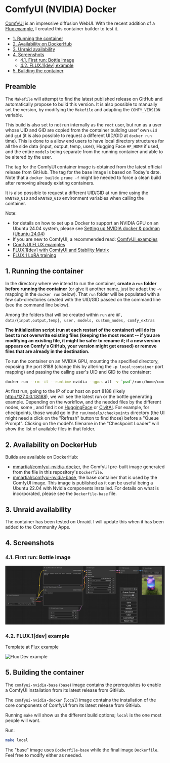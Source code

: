 <h1>ComfyUI (NVIDIA) Docker</h1>

[ComfyUI](https://github.com/comfyanonymous/ComfyUI/tree/master) is an impressive diffusion WebUI. 
With the recent addition of a [Flux example](https://comfyanonymous.github.io/ComfyUI_examples/flux/), I created this container builder to test it.

- [1. Running the container](#1-running-the-container)
- [2. Availability on DockerHub](#2-availability-on-dockerhub)
- [3. Unraid availability](#3-unraid-availability)
- [4. Screenshots](#4-screenshots)
  - [4.1. First run: Bottle image](#41-first-run-bottle-image)
  - [4.2. FLUX.1\[dev\] example](#42-flux1dev-example)
- [5. Building the container](#5-building-the-container)

<h2>Preamble</h2>

The `Makefile` will attempt to find the latest published release on GitHub and automatically propose to build this version.
It is also possible to manually set the version, by modifying the `Makefile` and adapting the `COMFY_VERSION` variable. 

This build is also set to not run internally as the `root` user, but run as a user whose UID and GID are copied from the container building user' own `uid` and `gid` (it is also possible to request a different UID/GID at `docker run` time).
This is done to a allow end users to have local directory structures for all the side data (input, output, temp, user), Hugging Face `HF_HOME` if used, and the entire `models` being separate from the running container and able to be altered by the user.

The tag for the ComfyUI container image is obtained from the latest official release from GitHub.
The tag for the base image is based on Today's date.
Note that a `docker buildx prune -f` might be needed to force a clean build after removing already existing containers.

It is also possible to request a different UID/GID at run time using the `WANTED_UID` and `WANTED_GID` environment variables when calling the container.

Note: 
- for details on how to set up a Docker to support an NVIDIA GPU on an Ubuntu 24.04 system, please see [Setting up NVIDIA docker & podman (Ubuntu 24.04)](https://blg.gkr.one/20240404-u24_nvidia_docker_podman/)
- If you are new to ComfyUI, a recommended read: [ComfyUI_examples](https://comfyanonymous.github.io/ComfyUI_examples/)
- [ComfyUI FLUX examples](https://comfyanonymous.github.io/ComfyUI_examples/flux/)
- [FLUX.1[dev] with ComfyUI and Stability Matrix](https://blg.gkr.one/20240810-flux1dev/)
- [FLUX.1 LoRA training](https://blg.gkr.one/20240818-flux_lora_training/)

## 1. Running the container

In the directory where we intend to run the container, **create a `run` folder before running the container** (or give it another name, just be adapt the `-v` mapping in the `docker run` below). That `run` folder will be populated with a few sub-directories created with the UID/GID passed on the command line (see the command line below).

Among the folders that will be created within `run` are `HF, data/{input,output,temp}, user, models, custom_nodes, comfy_extras`

**The initialization script (run at each restart of the container) will do its best to not overwrite existing files (keeping the most recent -- if you are modifying an existing file, it might be safer to rename it; if a new version appears on Comfy's GitHub, your version might get erased) or remove files that are already in the destination.**

To run the container on an NVIDIA GPU, mounting the specified directory, exposing the port 8188 (change this by altering the `-p local:container` port mapping) and passing the calling user's UID and GID to the container:

```bash
docker run --rm -it --runtime nvidia --gpus all -v `pwd`/run:/home/comfy/mnt -e WANTED_UID=`id -u` -e WANTED_GID=`id -g` -p 8188:8188 mmartial/comfyui-nvidia-docker:latest
```

At first run, going to the IP of our host on port 8188 (likely http://127.0.0.1:8188), we will see the latest run or the bottle generating example. Depending on the workflow, and the needed files by the different nodes, some , and find it on [HuggingFace](https://huggingface.co/) or [CivitAI](https://civitai.com/).
For example, for checkpoints, those would go in the `run/models/checkpoints` directory (the UI might need a click on the "Refresh" button to find those) before a "Queue Prompt". Clicking on the model's filename in the "Checkpoint Loader" will show the list of available files in that folder.

## 2. Availability on DockerHub

Builds are available on DockerHub:
- [mmartial/comfyui-nvidia-docker](https://hub.docker.com/r/mmartial/comfyui-nvidia-docker), the ComfyUI pre-built image generated from the file in this repository's `Dockerfile`.
- [mmartial/comfyui-nvidia-base](https://hub.docker.com/r/mmartial/comfyui-nvidia-base), the base container that is used by the ComfyUI image. This image is published as it can be useful being a Ubuntu 22.04 with Nvidia components installed. For details on what is incorporated, please see the `Dockerfile-base` file.

## 3. Unraid availability

The container has been tested on Unraid.
I will update this when it has been added to the Community Apps.

## 4. Screenshots

### 4.1. First run: Bottle image

![First Run](assets/FirstRun.png)

### 4.2. FLUX.1[dev] example

Template at [Flux example](https://comfyanonymous.github.io/ComfyUI_examples/flux/)

![Flux Dev example](assets/Flux1Dev-run.png)

## 5. Building the container

The `comfyui-nvidia-base` (`base`) image contains the prerequisites to enable a ComfyUI installation from its latest release from GitHub.

The `comfyui-nvidia-docker` (`local`) image contains the installation of the core components of ComfyUI from its latest release from GitHub. 

Running `make` will show us the different build options; `local` is the one most people will want.

Run:
```bash
make local
```

The "base" image uses `Dockerfile-base` while the final image `Dockerfile`.
Feel free to modify either as needed.
